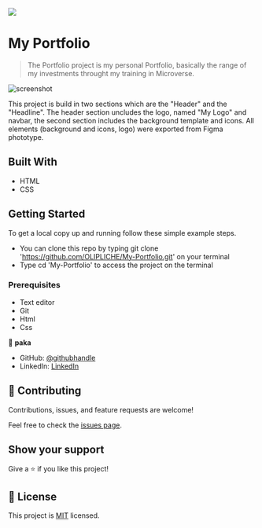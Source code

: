 ![](https://img.shields.io/badge/Microverse-blueviolet)

# My Portfolio

> The Portfolio project is my personal Portfolio, basically the range of my investments throught my training in Microverse.  

![screenshot](./portfolio.png)

This project is build in two sections which are the "Header" and the "Headline". The header section uncludes the logo, named "My Logo" and navbar, the second section includes the background template and icons. All elements (background and icons, logo) were exported from Figma phototype.

## Built With

- HTML
- CSS

## Getting Started
To get a local copy up and running follow these simple example steps.

- You can clone this repo by typing git clone 'https://github.com/OLIPLICHE/My-Portfolio.git' on your terminal
- Type cd 'My-Portfolio' to access the project on the terminal


### Prerequisites
- Text editor
- Git
- Html
- Css

👤 **paka**

- GitHub: [@githubhandle](https://github.com/OLIPLICHE)
- LinkedIn: [LinkedIn](https://www.linkedin.com/in/olipliche-paka-mavoungou/)

## 🤝 Contributing

Contributions, issues, and feature requests are welcome!

Feel free to check the [issues page](https://github.com/OLIPLICHE/My-Portfolio/issues).

## Show your support

Give a ⭐️ if you like this project!

## 📝 License

This project is [MIT](./MIT.md) licensed.